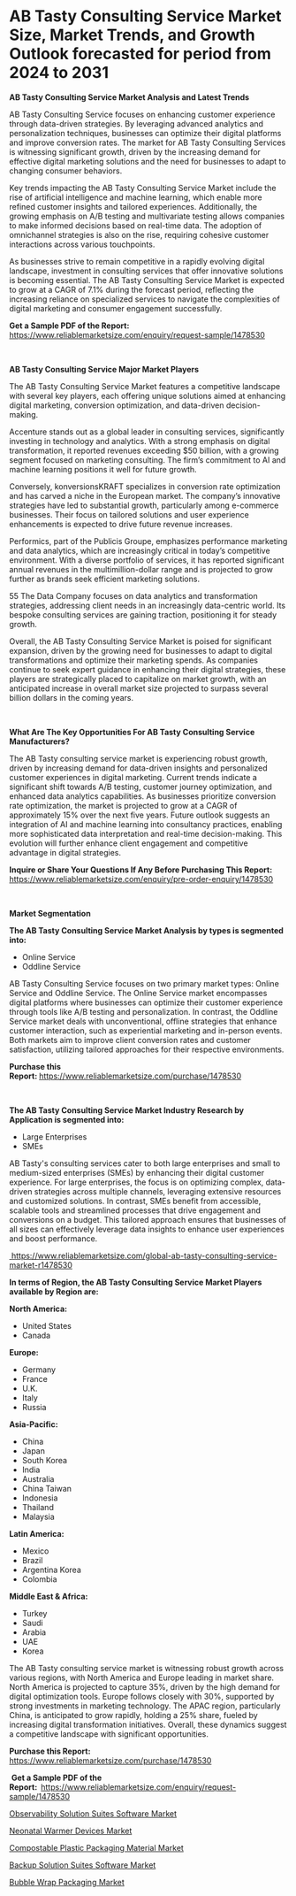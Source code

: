 <p><h1>AB Tasty Consulting Service Market Size, Market Trends, and Growth Outlook forecasted for period from 2024 to 2031</h1></p><p><strong>AB Tasty Consulting Service Market Analysis and Latest Trends</strong></p>
<p><p>AB Tasty Consulting Service focuses on enhancing customer experience through data-driven strategies. By leveraging advanced analytics and personalization techniques, businesses can optimize their digital platforms and improve conversion rates. The market for AB Tasty Consulting Services is witnessing significant growth, driven by the increasing demand for effective digital marketing solutions and the need for businesses to adapt to changing consumer behaviors.</p><p>Key trends impacting the AB Tasty Consulting Service Market include the rise of artificial intelligence and machine learning, which enable more refined customer insights and tailored experiences. Additionally, the growing emphasis on A/B testing and multivariate testing allows companies to make informed decisions based on real-time data. The adoption of omnichannel strategies is also on the rise, requiring cohesive customer interactions across various touchpoints.</p><p>As businesses strive to remain competitive in a rapidly evolving digital landscape, investment in consulting services that offer innovative solutions is becoming essential. The AB Tasty Consulting Service Market is expected to grow at a CAGR of 7.1% during the forecast period, reflecting the increasing reliance on specialized services to navigate the complexities of digital marketing and consumer engagement successfully.</p></p>
<p><strong>Get a Sample PDF of the Report:&nbsp;</strong> <a href="https://www.reliablemarketsize.com/enquiry/request-sample/1478530?utm_campaign=1127&utm_medium=2&utm_source=Github&utm_content=ia&utm_term=28092024&utm_id=ab-tasty-consulting-service">https://www.reliablemarketsize.com/enquiry/request-sample/1478530</a></p>
<p>&nbsp;</p>
<p><strong>AB Tasty Consulting Service Major Market Players</strong></p>
<p><p>The AB Tasty Consulting Service Market features a competitive landscape with several key players, each offering unique solutions aimed at enhancing digital marketing, conversion optimization, and data-driven decision-making. </p><p>Accenture stands out as a global leader in consulting services, significantly investing in technology and analytics. With a strong emphasis on digital transformation, it reported revenues exceeding $50 billion, with a growing segment focused on marketing consulting. The firm’s commitment to AI and machine learning positions it well for future growth.</p><p>Conversely, konversionsKRAFT specializes in conversion rate optimization and has carved a niche in the European market. The company’s innovative strategies have led to substantial growth, particularly among e-commerce businesses. Their focus on tailored solutions and user experience enhancements is expected to drive future revenue increases.</p><p>Performics, part of the Publicis Groupe, emphasizes performance marketing and data analytics, which are increasingly critical in today’s competitive environment. With a diverse portfolio of services, it has reported significant annual revenues in the multimillion-dollar range and is projected to grow further as brands seek efficient marketing solutions.</p><p>55 The Data Company focuses on data analytics and transformation strategies, addressing client needs in an increasingly data-centric world. Its bespoke consulting services are gaining traction, positioning it for steady growth.</p><p>Overall, the AB Tasty Consulting Service Market is poised for significant expansion, driven by the growing need for businesses to adapt to digital transformations and optimize their marketing spends. As companies continue to seek expert guidance in enhancing their digital strategies, these players are strategically placed to capitalize on market growth, with an anticipated increase in overall market size projected to surpass several billion dollars in the coming years.</p></p>
<p>&nbsp;</p>
<p><strong>What Are The Key Opportunities For AB Tasty Consulting Service Manufacturers?</strong></p>
<p><p>The AB Tasty consulting service market is experiencing robust growth, driven by increasing demand for data-driven insights and personalized customer experiences in digital marketing. Current trends indicate a significant shift towards A/B testing, customer journey optimization, and enhanced data analytics capabilities. As businesses prioritize conversion rate optimization, the market is projected to grow at a CAGR of approximately 15% over the next five years. Future outlook suggests an integration of AI and machine learning into consultancy practices, enabling more sophisticated data interpretation and real-time decision-making. This evolution will further enhance client engagement and competitive advantage in digital strategies.</p></p>
<p><strong>Inquire or Share Your Questions If Any Before Purchasing This Report:</strong> <a href="https://www.reliablemarketsize.com/enquiry/pre-order-enquiry/1478530?utm_campaign=1127&utm_medium=2&utm_source=Github&utm_content=ia&utm_term=28092024&utm_id=ab-tasty-consulting-service">https://www.reliablemarketsize.com/enquiry/pre-order-enquiry/1478530</a></p>
<p>&nbsp;</p>
<p><strong>Market Segmentation</strong></p>
<p><strong>The AB Tasty Consulting Service Market Analysis by types is segmented into:</strong></p>
<p><ul><li>Online Service</li><li>Oddline Service</li></ul></p>
<p><p>AB Tasty Consulting Service focuses on two primary market types: Online Service and Oddline Service. The Online Service market encompasses digital platforms where businesses can optimize their customer experience through tools like A/B testing and personalization. In contrast, the Oddline Service market deals with unconventional, offline strategies that enhance customer interaction, such as experiential marketing and in-person events. Both markets aim to improve client conversion rates and customer satisfaction, utilizing tailored approaches for their respective environments.</p></p>
<p><strong>Purchase this Report:&nbsp;</strong><a href="https://www.reliablemarketsize.com/purchase/1478530?utm_campaign=1127&utm_medium=2&utm_source=Github&utm_content=ia&utm_term=28092024&utm_id=ab-tasty-consulting-service">https://www.reliablemarketsize.com/purchase/1478530</a></p>
<p>&nbsp;</p>
<p><strong>The AB Tasty Consulting Service Market Industry Research by Application is segmented into:</strong></p>
<p><ul><li>Large Enterprises</li><li>SMEs</li></ul></p>
<p><p>AB Tasty's consulting services cater to both large enterprises and small to medium-sized enterprises (SMEs) by enhancing their digital customer experience. For large enterprises, the focus is on optimizing complex, data-driven strategies across multiple channels, leveraging extensive resources and customized solutions. In contrast, SMEs benefit from accessible, scalable tools and streamlined processes that drive engagement and conversions on a budget. This tailored approach ensures that businesses of all sizes can effectively leverage data insights to enhance user experiences and boost performance.</p></p>
<p><a href="https://www.reliablemarketsize.com/global-ab-tasty-consulting-service-market-r1478530?utm_campaign=1127&utm_medium=2&utm_source=Github&utm_content=ia&utm_term=28092024&utm_id=ab-tasty-consulting-service">&nbsp;https://www.reliablemarketsize.com/global-ab-tasty-consulting-service-market-r1478530</a></p>
<p><strong>In terms of Region, the AB Tasty Consulting Service Market Players available by Region are:</strong></p>
<p>
    <p> <strong> North America: </strong>
        <ul>
            <li>United States</li>
            <li>Canada</li>
        </ul>
        </p> 
    <p> <strong> Europe: </strong>
        <ul>
            <li>Germany</li>
            <li>France</li>
            <li>U.K.</li>
            <li>Italy</li>
            <li>Russia</li>
        </ul>
        </p> 
    <p> <strong> Asia-Pacific: </strong>
        <ul>
            <li>China</li>
            <li>Japan</li>
            <li>South Korea</li>
            <li>India</li>
            <li>Australia</li>
            <li>China Taiwan</li>
            <li>Indonesia</li>
            <li>Thailand</li>
            <li>Malaysia</li>
        </ul>
        </p> 
    <p> <strong> Latin America: </strong>
        <ul>
            <li>Mexico</li>
            <li>Brazil</li>
            <li>Argentina Korea</li>
            <li>Colombia</li>
        </ul>
        </p> 
    <p> <strong> Middle East & Africa: </strong>
        <ul>
            <li>Turkey</li>
            <li>Saudi</li>
            <li>Arabia</li>
            <li>UAE</li>
            <li>Korea</li>
        </ul>
    </p>
    </p>
<p><p>The AB Tasty consulting service market is witnessing robust growth across various regions, with North America and Europe leading in market share. North America is projected to capture 35%, driven by the high demand for digital optimization tools. Europe follows closely with 30%, supported by strong investments in marketing technology. The APAC region, particularly China, is anticipated to grow rapidly, holding a 25% share, fueled by increasing digital transformation initiatives. Overall, these dynamics suggest a competitive landscape with significant opportunities.</p></p>
<p><strong>Purchase this Report: </strong><a href="https://www.reliablemarketsize.com/purchase/1478530?utm_campaign=1127&utm_medium=2&utm_source=Github&utm_content=ia&utm_term=28092024&utm_id=ab-tasty-consulting-service">https://www.reliablemarketsize.com/purchase/1478530</a></p>
<p>&nbsp;<strong>Get a Sample PDF of the Report:&nbsp;&nbsp;</strong><a href="https://www.reliablemarketsize.com/enquiry/request-sample/1478530?utm_campaign=1127&utm_medium=2&utm_source=Github&utm_content=ia&utm_term=28092024&utm_id=ab-tasty-consulting-service">https://www.reliablemarketsize.com/enquiry/request-sample/1478530</a></p>
<p><strong></strong></p>
<p><p><a href="https://github.com/avice8be4ca/Market-Research-Report-List-1/blob/main/observability-solution-suites-software-market.md?utm_campaign=1127&utm_medium=2&utm_source=Github&utm_content=ia&utm_term=28092024&utm_id=ab-tasty-consulting-service">Observability Solution Suites Software Market</a></p><p><a href="https://issuu.com/reportprime-2/docs/neonatal-warmer-devices-market-size_2334448d1e2b88?utm_campaign=1127&utm_medium=2&utm_source=Github&utm_content=ia&utm_term=28092024&utm_id=ab-tasty-consulting-service">Neonatal Warmer Devices Market</a></p><p><a href="https://www.linkedin.com/pulse/driving-factors-behind-compostable-plastic-packaging-material-jen2f?utm_campaign=1127&utm_medium=2&utm_source=Github&utm_content=ia&utm_term=28092024&utm_id=ab-tasty-consulting-service">Compostable Plastic Packaging Material Market</a></p><p><a href="https://github.com/ElviraDur475/Market-Research-Report-List-1/blob/main/backup-solution-suites-software-market.md?utm_campaign=1127&utm_medium=2&utm_source=Github&utm_content=ia&utm_term=28092024&utm_id=ab-tasty-consulting-service">Backup Solution Suites Software Market</a></p><p><a href="https://www.linkedin.com/pulse/bubble-wrap-packaging-industry-analysis-report-its-market-size-rj7tf?utm_campaign=1127&utm_medium=2&utm_source=Github&utm_content=ia&utm_term=28092024&utm_id=ab-tasty-consulting-service">Bubble Wrap Packaging Market</a></p></p>